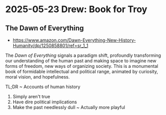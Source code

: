 # 2025-05-23 Drew: Book for Troy

## The Dawn of Everything

* https://www.amazon.com/Dawn-Everything-New-History-Humanity/dp/1250858801/ref=sr_1_1

The _Dawn of Everything_ signals a paradigm shift, profoundly transforming our understanding of the human past and making space to imagine new forms of freedom, new ways of organizing society. This is a monumental book of formidable intellectual and political range, animated by curiosity, moral vision, and hopefulness.

TL;DR ~ Accounts of human history

1. Simply aren't true
2. Have dire political implications
3. Make the past needlessly dull ~ Actually more playful
